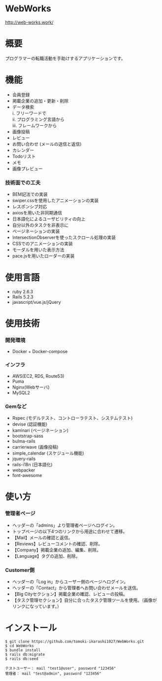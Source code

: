 # WebWorks
http://web-works.work/
# 概要
 プログラマーの転職活動を手助けするアプリケーションです。
 
# 機能
* 会員登録  
* 掲載企業の追加・更新・削除  
* データ検索  
  ⅰ. フリーワードで  
  ⅱ. プログラミング言語から  
  ⅲ. フレームワークから  
* 画像投稿  
* レビュー  
* お問い合わせ (メールの送信と返信)  
* カレンダー  
* Todoリスト  
* メモ  
* 画像プレビュー

### 技術面での工夫  
* BEM記法での実装  
* swiper.cssを使用したアニメーションの実装  
* レスポンシブ対応  
* axiosを用いた非同期通信  
* 日本語化によるユーザビリティの向上  
* 自分以外のタスクを非表示に  
* ページネーションの実装
* IntersectionObserverを使ったスクロール処理の実装  
* CSSでのアニメーションの実装  
* モーダルを用いた表示方法  
* pace.jsを用いたローダーの実装


# 使用言語
* ruby 2.6.3  
* Rails 5.2.3  
* javascript/vue.js/jQuery 

# 使用技術
### 開発環境
* Docker + Docker-compose

### インフラ
* AWS(EC2, RDS, Route53)
* Puma
* Nginx(Webサーバ)  
* MySQL2

### Gemなど
* Rspec (モデルテスト、コントローラテスト、システムテスト)  
* devise (認証機能)  
* kaminari (ページネーション)  
* bootstrap-sass  
* bulma-rails
* carrierwave (画像投稿)    
* simple_calendar (スケジュール機能)  
* jquery-rails  
* rails-i18n (日本語化)  
* webpacker
* font-awesome  

# 使い方
### 管理者ページ
* ヘッダーの「admins」より管理者ページへログイン。
* トップページの以下4つのリンクから用途に合わせて遷移。    
* 【Mail】メールの確認と返信。  
* 【Reviews】レビューコメントの確認、削除。  
* 【Company】掲載企業の追加、編集、削除。  
* 【Language】タグの追加、削除。

### Customer側
* ヘッダーの「Log in」からユーザー側のページへログイン。  
* ヘッダーの「Contact」から管理者へお問い合わせメールを送信。
* 【Big Cityセクション】掲載企業の確認、レビューの投稿。  
* 【タスク管理セクション】自分に合ったタスク管理ツールを使用。（画像がリンクになっています。）  

# インストール
 ```
$ git clone https://github.com/tomoki-ikarashi1027/WebWorks.git
$ cd WebWorks
$ bundle install
$ rails db:migrate
$ rails db:seed

テストユーザー： mail "test1@user", password "123456"
管理者： mail "test@admin", password "123456"
```
